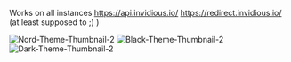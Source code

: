 Works on all instances https://api.invidious.io/ https://redirect.invidious.io/ (at least supposed to ;) )

![Nord-Theme-Thumbnail-2](https://github.com/Tsyron/Invidious-Theme/assets/118688422/7638eccc-cd19-4c13-8e5a-07df07cba0bf)
![Black-Theme-Thumbnail-2](https://github.com/Tsyron/Invidious-Theme/assets/118688422/01840501-2e2c-422f-a386-34b9314a1e56)
![Dark-Theme-Thumbnail-2](https://github.com/Tsyron/Invidious-Theme/assets/118688422/d2277ae4-1a83-4f11-99d2-676e6b604a06)

